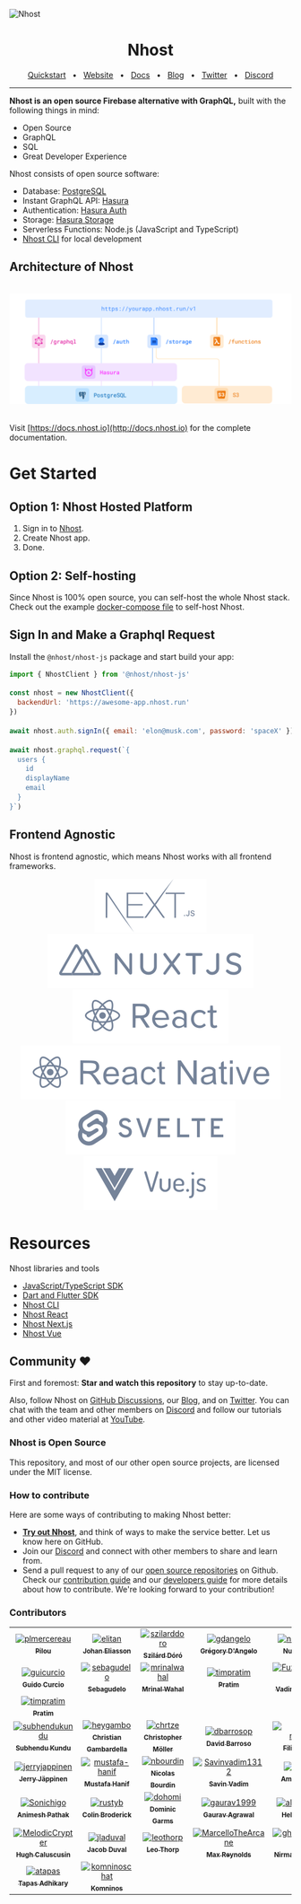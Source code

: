 ![Nhost](https://i.imgur.com/ZenoUlM.png)

<div align="center">

# Nhost

<a href="https://docs.nhost.io/#quickstart">Quickstart</a>
<span>&nbsp;&nbsp;•&nbsp;&nbsp;</span>
<a href="http://nhost.io/">Website</a>
<span>&nbsp;&nbsp;•&nbsp;&nbsp;</span>
<a href="https://docs.nhost.io">Docs</a>
<span>&nbsp;&nbsp;•&nbsp;&nbsp;</span>
<a href="https://nhost.io/blog">Blog</a>
<span>&nbsp;&nbsp;•&nbsp;&nbsp;</span>
<a href="https://twitter.com/nhostio">Twitter</a>
<span>&nbsp;&nbsp;•&nbsp;&nbsp;</span>
<a href="https://nhost.io/discord">Discord</a>
<br />

  <hr />
</div>

**Nhost is an open source Firebase alternative with GraphQL,** built with the following things in mind:

- Open Source
- GraphQL
- SQL
- Great Developer Experience

Nhost consists of open source software:

- Database: [PostgreSQL](https://www.postgresql.org/)
- Instant GraphQL API: [Hasura](https://hasura.io/)
- Authentication: [Hasura Auth](https://github.com/nhost/hasura-auth/)
- Storage: [Hasura Storage](https://hub.docker.com/r/nhost/hasura-storage)
- Serverless Functions: Node.js (JavaScript and TypeScript)
- [Nhost CLI](https://docs.nhost.io/reference/cli) for local development

## Architecture of Nhost

<div align="center">
  <br />
  <img src="assets/nhost-diagram.png"/>
  <br />
  <br />
</div>

Visit [https://docs.nhost.io](http://docs.nhost.io) for the complete documentation.

# Get Started

## Option 1: Nhost Hosted Platform

1. Sign in to [Nhost](https://app.nhost.io).
2. Create Nhost app.
3. Done.

## Option 2: Self-hosting

Since Nhost is 100% open source, you can self-host the whole Nhost stack. Check out the example [docker-compose file](https://github.com/nhost/nhost/tree/main/examples/docker-compose) to self-host Nhost.

## Sign In and Make a Graphql Request

Install the `@nhost/nhost-js` package and start build your app:

```jsx
import { NhostClient } from '@nhost/nhost-js'

const nhost = new NhostClient({
  backendUrl: 'https://awesome-app.nhost.run'
})

await nhost.auth.signIn({ email: 'elon@musk.com', password: 'spaceX' })

await nhost.graphql.request(`{
  users {
    id
    displayName
    email
  }
}`)
```

## Frontend Agnostic

Nhost is frontend agnostic, which means Nhost works with all frontend frameworks.

<div align="center">
  <a href="https://github.com/nhost/nhost/tree/main/templates/web/nextjs-apollo"><img src="assets/nextjs.svg"/></a>
  <a href="https://github.com/nhost/nhost/tree/main/examples/nuxt-apollo"><img src="assets/nuxtjs.svg"/></a>
  <a href="https://github.com/nhost/nhost/tree/main/templates/web/react-apollo"><img src="assets/react.svg"/></a>
  <img src="assets/react-native.svg"/>
  <a href="https://github.com/nhost/nhost/tree/main/packages/nhost-js"><img src="assets/svelte.svg"/></a>
  <a href="https://github.com/nhost/nhost/tree/main/packages/nhost-js"><img src="assets/vuejs.svg"/></a>
</div>

# Resources

Nhost libraries and tools

- [JavaScript/TypeScript SDK](https://docs.nhost.io/reference/javascript)
- [Dart and Flutter SDK](https://github.com/nhost/nhost-dart)
- [Nhost CLI](https://docs.nhost.io/reference/cli)
- [Nhost React](https://docs.nhost.io/reference/react)
- [Nhost Next.js](https://docs.nhost.io/reference/nextjs)
- [Nhost Vue](https://docs.nhost.io/reference/vue)

## Community ❤️

First and foremost: **Star and watch this repository** to stay up-to-date.

Also, follow Nhost on [GitHub Discussions](https://github.com/nhost/nhost/discussions), our [Blog](https://nhost.io/blog), and on [Twitter](https://twitter.com/nhostio). You can chat with the team and other members on [Discord](https://discord.com/invite/9V7Qb2U) and follow our tutorials and other video material at [YouTube](https://www.youtube.com/channel/UCJ7irtvV9Y0EQMxpabb6ntg?view_as=subscriber).

### Nhost is Open Source

This repository, and most of our other open source projects, are licensed under the MIT license.

### How to contribute

Here are some ways of contributing to making Nhost better:

- **[Try out Nhost](https://docs.nhost.io/get-started/quick-start)**, and think of ways to make the service better. Let us know here on GitHub.
- Join our [Discord](https://discord.com/invite/9V7Qb2U) and connect with other members to share and learn from.
- Send a pull request to any of our [open source repositories](https://github.com/nhost) on Github. Check our [contribution guide](https://github.com/nhost/nhost/blob/main/CONTRIBUTING.md) and our [developers guide](https://github.com/nhost/nhost/blob/main/DEVELOPERS.md) for more details about how to contribute. We're looking forward to your contribution!

### Contributors

<!-- readme: contributors -start -->
<table>
<tr>
    <td align="center">
        <a href="https://github.com/plmercereau">
            <img src="https://avatars.githubusercontent.com/u/24897252?v=4" width="100;" alt="plmercereau"/>
            <br />
            <sub><b>Pilou</b></sub>
        </a>
    </td>
    <td align="center">
        <a href="https://github.com/elitan">
            <img src="https://avatars.githubusercontent.com/u/331818?v=4" width="100;" alt="elitan"/>
            <br />
            <sub><b>Johan Eliasson</b></sub>
        </a>
    </td>
    <td align="center">
        <a href="https://github.com/szilarddoro">
            <img src="https://avatars.githubusercontent.com/u/310881?v=4" width="100;" alt="szilarddoro"/>
            <br />
            <sub><b>Szilárd Dóró</b></sub>
        </a>
    </td>
    <td align="center">
        <a href="https://github.com/gdangelo">
            <img src="https://avatars.githubusercontent.com/u/4352286?v=4" width="100;" alt="gdangelo"/>
            <br />
            <sub><b>Grégory D'Angelo</b></sub>
        </a>
    </td>
    <td align="center">
        <a href="https://github.com/nunopato">
            <img src="https://avatars.githubusercontent.com/u/1523504?v=4" width="100;" alt="nunopato"/>
            <br />
            <sub><b>Nuno Pato</b></sub>
        </a>
    </td>
    <td align="center">
        <a href="https://github.com/subatuba21">
            <img src="https://avatars.githubusercontent.com/u/34824571?v=4" width="100;" alt="subatuba21"/>
            <br />
            <sub><b>Subha Das</b></sub>
        </a>
    </td></tr>
<tr>
    <td align="center">
        <a href="https://github.com/guicurcio">
            <img src="https://avatars.githubusercontent.com/u/20285232?v=4" width="100;" alt="guicurcio"/>
            <br />
            <sub><b>Guido Curcio</b></sub>
        </a>
    </td>
    <td align="center">
        <a href="https://github.com/sebagudelo">
            <img src="https://avatars.githubusercontent.com/u/43288271?v=4" width="100;" alt="sebagudelo"/>
            <br />
            <sub><b>Sebagudelo</b></sub>
        </a>
    </td>
    <td align="center">
        <a href="https://github.com/mrinalwahal">
            <img src="https://avatars.githubusercontent.com/u/9859731?v=4" width="100;" alt="mrinalwahal"/>
            <br />
            <sub><b>Mrinal Wahal</b></sub>
        </a>
    </td>
    <td align="center">
        <a href="https://github.com/timpratim">
            <img src="https://avatars.githubusercontent.com/u/32492961?v=4" width="100;" alt="timpratim"/>
            <br />
            <sub><b>Pratim</b></sub>
        </a>
    </td>
    <td align="center">
        <a href="https://github.com/FuzzyReason">
            <img src="https://avatars.githubusercontent.com/u/62517920?v=4" width="100;" alt="FuzzyReason"/>
            <br />
            <sub><b>Vadim Smirnov</b></sub>
        </a>
    </td>
    <td align="center">
        <a href="https://github.com/macmac49">
            <img src="https://avatars.githubusercontent.com/u/831190?v=4" width="100;" alt="macmac49"/>
            <br />
            <sub><b>Macmac49</b></sub>
        </a>
    </td></tr>
<tr>
    <td align="center">
        <a href="https://github.com/timpratim">
            <img src="https://avatars.githubusercontent.com/u/32492961?v=4" width="100;" alt="timpratim"/>
            <br />
            <sub><b>Pratim</b></sub>
        </a>
    </td></tr>
<tr>
    <td align="center">
        <a href="https://github.com/subhendukundu">
            <img src="https://avatars.githubusercontent.com/u/20059141?v=4" width="100;" alt="subhendukundu"/>
            <br />
            <sub><b>Subhendu Kundu</b></sub>
        </a>
    </td>
    <td align="center">
        <a href="https://github.com/heygambo">
            <img src="https://avatars.githubusercontent.com/u/449438?v=4" width="100;" alt="heygambo"/>
            <br />
            <sub><b>Christian Gambardella</b></sub>
        </a>
    </td>
    <td align="center">
        <a href="https://github.com/chrtze">
            <img src="https://avatars.githubusercontent.com/u/3797215?v=4" width="100;" alt="chrtze"/>
            <br />
            <sub><b>Christopher Möller</b></sub>
        </a>
    </td>
    <td align="center">
        <a href="https://github.com/dbarrosop">
            <img src="https://avatars.githubusercontent.com/u/6246622?v=4" width="100;" alt="dbarrosop"/>
            <br />
            <sub><b>David Barroso</b></sub>
        </a>
    </td>
    <td align="center">
        <a href="https://github.com/hajek-raven">
            <img src="https://avatars.githubusercontent.com/u/7288737?v=4" width="100;" alt="hajek-raven"/>
            <br />
            <sub><b>Filip Hájek</b></sub>
        </a>
    </td>
    <td align="center">
        <a href="https://github.com/GavanWilhite">
            <img src="https://avatars.githubusercontent.com/u/2085119?v=4" width="100;" alt="GavanWilhite"/>
            <br />
            <sub><b>Gavan Wilhite</b></sub>
        </a>
    </td></tr>
<tr>
    <td align="center">
        <a href="https://github.com/jerryjappinen">
            <img src="https://avatars.githubusercontent.com/u/1101002?v=4" width="100;" alt="jerryjappinen"/>
            <br />
            <sub><b>Jerry Jäppinen</b></sub>
        </a>
    </td>
    <td align="center">
        <a href="https://github.com/mustafa-hanif">
            <img src="https://avatars.githubusercontent.com/u/30019262?v=4" width="100;" alt="mustafa-hanif"/>
            <br />
            <sub><b>Mustafa Hanif</b></sub>
        </a>
    </td>
    <td align="center">
        <a href="https://github.com/nbourdin">
            <img src="https://avatars.githubusercontent.com/u/5602476?v=4" width="100;" alt="nbourdin"/>
            <br />
            <sub><b>Nicolas Bourdin</b></sub>
        </a>
    </td>
    <td align="center">
        <a href="https://github.com/Savinvadim1312">
            <img src="https://avatars.githubusercontent.com/u/16936043?v=4" width="100;" alt="Savinvadim1312"/>
            <br />
            <sub><b>Savin Vadim</b></sub>
        </a>
    </td>
    <td align="center">
        <a href="https://github.com/ahmic">
            <img src="https://avatars.githubusercontent.com/u/13452362?v=4" width="100;" alt="ahmic"/>
            <br />
            <sub><b>Amir Ahmic</b></sub>
        </a>
    </td>
    <td align="center">
        <a href="https://github.com/akd-io">
            <img src="https://avatars.githubusercontent.com/u/30059155?v=4" width="100;" alt="akd-io"/>
            <br />
            <sub><b>Anders Kjær Damgaard</b></sub>
        </a>
    </td></tr>
<tr>
    <td align="center">
        <a href="https://github.com/Sonichigo">
            <img src="https://avatars.githubusercontent.com/u/53110238?v=4" width="100;" alt="Sonichigo"/>
            <br />
            <sub><b>Animesh Pathak</b></sub>
        </a>
    </td>
    <td align="center">
        <a href="https://github.com/rustyb">
            <img src="https://avatars.githubusercontent.com/u/53086?v=4" width="100;" alt="rustyb"/>
            <br />
            <sub><b>Colin Broderick</b></sub>
        </a>
    </td>
    <td align="center">
        <a href="https://github.com/dohomi">
            <img src="https://avatars.githubusercontent.com/u/489221?v=4" width="100;" alt="dohomi"/>
            <br />
            <sub><b>Dominic Garms</b></sub>
        </a>
    </td>
    <td align="center">
        <a href="https://github.com/gaurav1999">
            <img src="https://avatars.githubusercontent.com/u/20752142?v=4" width="100;" alt="gaurav1999"/>
            <br />
            <sub><b>Gaurav Agrawal</b></sub>
        </a>
    </td>
    <td align="center">
        <a href="https://github.com/alveshelio">
            <img src="https://avatars.githubusercontent.com/u/8176422?v=4" width="100;" alt="alveshelio"/>
            <br />
            <sub><b>Helio Alves</b></sub>
        </a>
    </td>
    <td align="center">
        <a href="https://github.com/nkhdo">
            <img src="https://avatars.githubusercontent.com/u/26102306?v=4" width="100;" alt="nkhdo"/>
            <br />
            <sub><b>Hoang Do</b></sub>
        </a>
    </td></tr>
<tr>
    <td align="center">
        <a href="https://github.com/MelodicCrypter">
            <img src="https://avatars.githubusercontent.com/u/18341500?v=4" width="100;" alt="MelodicCrypter"/>
            <br />
            <sub><b>Hugh Caluscusin</b></sub>
        </a>
    </td>
    <td align="center">
        <a href="https://github.com/jladuval">
            <img src="https://avatars.githubusercontent.com/u/1935359?v=4" width="100;" alt="jladuval"/>
            <br />
            <sub><b>Jacob Duval</b></sub>
        </a>
    </td>
    <td align="center">
        <a href="https://github.com/leothorp">
            <img src="https://avatars.githubusercontent.com/u/12928449?v=4" width="100;" alt="leothorp"/>
            <br />
            <sub><b>Leo Thorp</b></sub>
        </a>
    </td>
    <td align="center">
        <a href="https://github.com/MarcelloTheArcane">
            <img src="https://avatars.githubusercontent.com/u/21159570?v=4" width="100;" alt="MarcelloTheArcane"/>
            <br />
            <sub><b>Max Reynolds</b></sub>
        </a>
    </td>
    <td align="center">
        <a href="https://github.com/ghoshnirmalya">
            <img src="https://avatars.githubusercontent.com/u/6391763?v=4" width="100;" alt="ghoshnirmalya"/>
            <br />
            <sub><b>Nirmalya Ghosh</b></sub>
        </a>
    </td>
    <td align="center">
        <a href="https://github.com/quentin-decre">
            <img src="https://avatars.githubusercontent.com/u/1137511?v=4" width="100;" alt="quentin-decre"/>
            <br />
            <sub><b>Quentin Decré</b></sub>
        </a>
    </td></tr>
<tr>
    <td align="center">
        <a href="https://github.com/atapas">
            <img src="https://avatars.githubusercontent.com/u/3633137?v=4" width="100;" alt="atapas"/>
            <br />
            <sub><b>Tapas Adhikary</b></sub>
        </a>
    </td>
    <td align="center">
        <a href="https://github.com/komninoschat">
            <img src="https://avatars.githubusercontent.com/u/29049104?v=4" width="100;" alt="komninoschat"/>
            <br />
            <sub><b>Komninos</b></sub>
        </a>
    </td></tr>
</table>
<!-- readme: contributors -end -->
